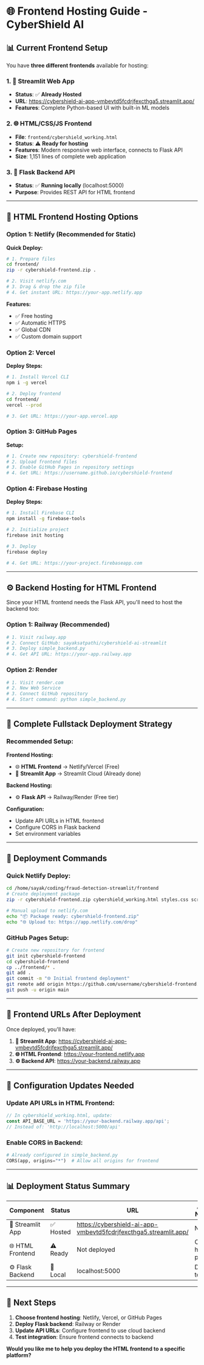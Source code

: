 # 🌐 Frontend Hosting Guide - CyberShield AI

## 📊 **Current Frontend Setup**

You have **three different frontends** available for hosting:

### 1. 🎯 **Streamlit Web App**
- **Status**: ✅ **Already Hosted**
- **URL**: https://cybershield-ai-app-vmbevtd5fcdrjfexcthga5.streamlit.app/
- **Features**: Complete Python-based UI with built-in ML models

### 2. 🌐 **HTML/CSS/JS Frontend** 
- **File**: `frontend/cybershield_working.html`
- **Status**: ⚠️ **Ready for hosting**
- **Features**: Modern responsive web interface, connects to Flask API
- **Size**: 1,151 lines of complete web application

### 3. 🔧 **Flask Backend API**
- **Status**: ✅ **Running locally** (localhost:5000)
- **Purpose**: Provides REST API for HTML frontend

---

## 🚀 **HTML Frontend Hosting Options**

### **Option 1: Netlify (Recommended for Static)**

**Quick Deploy:**
```bash
# 1. Prepare files
cd frontend/
zip -r cybershield-frontend.zip .

# 2. Visit netlify.com
# 3. Drag & drop the zip file
# 4. Get instant URL: https://your-app.netlify.app
```

**Features:**
- ✅ Free hosting
- ✅ Automatic HTTPS
- ✅ Global CDN
- ✅ Custom domain support

### **Option 2: Vercel**

**Deploy Steps:**
```bash
# 1. Install Vercel CLI
npm i -g vercel

# 2. Deploy frontend
cd frontend/
vercel --prod

# 3. Get URL: https://your-app.vercel.app
```

### **Option 3: GitHub Pages**

**Setup:**
```bash
# 1. Create new repository: cybershield-frontend
# 2. Upload frontend files
# 3. Enable GitHub Pages in repository settings
# 4. Get URL: https://username.github.io/cybershield-frontend
```

### **Option 4: Firebase Hosting**

**Deploy Steps:**
```bash
# 1. Install Firebase CLI
npm install -g firebase-tools

# 2. Initialize project
firebase init hosting

# 3. Deploy
firebase deploy

# 4. Get URL: https://your-project.firebaseapp.com
```

---

## ⚙️ **Backend Hosting for HTML Frontend**

Since your HTML frontend needs the Flask API, you'll need to host the backend too:

### **Option 1: Railway (Recommended)**
```bash
# 1. Visit railway.app
# 2. Connect GitHub: sayaksatpathi/cybershield-ai-streamlit
# 3. Deploy simple_backend.py
# 4. Get API URL: https://your-app.railway.app
```

### **Option 2: Render**
```bash
# 1. Visit render.com
# 2. New Web Service
# 3. Connect GitHub repository
# 4. Start command: python simple_backend.py
```

---

## 🔧 **Complete Fullstack Deployment Strategy**

### **Recommended Setup:**

**Frontend Hosting:**
- 🌐 **HTML Frontend** → Netlify/Vercel (Free)
- 🎯 **Streamlit App** → Streamlit Cloud (Already done)

**Backend Hosting:**
- ⚙️ **Flask API** → Railway/Render (Free tier)

**Configuration:**
- Update API URLs in HTML frontend
- Configure CORS in Flask backend
- Set environment variables

---

## 📝 **Deployment Commands**

### **Quick Netlify Deploy:**
```bash
cd /home/sayak/coding/fraud-detection-streamlit/frontend
# Create deployment package
zip -r cybershield-frontend.zip cybershield_working.html styles.css script.js

# Manual upload to netlify.com
echo "📦 Package ready: cybershield-frontend.zip"
echo "🌐 Upload to: https://app.netlify.com/drop"
```

### **GitHub Pages Setup:**
```bash
# Create new repository for frontend
git init cybershield-frontend
cd cybershield-frontend
cp ../frontend/* .
git add .
git commit -m "🌐 Initial frontend deployment"
git remote add origin https://github.com/username/cybershield-frontend.git
git push -u origin main
```

---

## 🎯 **Frontend URLs After Deployment**

Once deployed, you'll have:

1. **🎯 Streamlit App**: https://cybershield-ai-app-vmbevtd5fcdrjfexcthga5.streamlit.app/
2. **🌐 HTML Frontend**: https://your-frontend.netlify.app
3. **⚙️ Backend API**: https://your-backend.railway.app

---

## 🔧 **Configuration Updates Needed**

### **Update API URLs in HTML Frontend:**
```javascript
// In cybershield_working.html, update:
const API_BASE_URL = 'https://your-backend.railway.app/api';
// Instead of: 'http://localhost:5000/api'
```

### **Enable CORS in Backend:**
```python
# Already configured in simple_backend.py
CORS(app, origins="*")  # Allow all origins for frontend
```

---

## 📊 **Deployment Status Summary**

| Component | Status | URL | Action Needed |
|-----------|--------|-----|---------------|
| 🎯 Streamlit App | ✅ Hosted | https://cybershield-ai-app-vmbevtd5fcdrjfexcthga5.streamlit.app/ | None |
| 🌐 HTML Frontend | ⚠️ Ready | Not deployed | Choose hosting platform |
| ⚙️ Flask Backend | 🔧 Local | localhost:5000 | Deploy to cloud |

---

## 🚀 **Next Steps**

1. **Choose frontend hosting**: Netlify, Vercel, or GitHub Pages
2. **Deploy Flask backend**: Railway or Render  
3. **Update API URLs**: Configure frontend to use cloud backend
4. **Test integration**: Ensure frontend connects to backend

**Would you like me to help you deploy the HTML frontend to a specific platform?**
